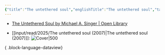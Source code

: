 ```yaml
---
{"title":"The untethered soul","englishTitle":"The untethered soul","tags":["mediaDB/book"],"authors":["[[Michael A. Singer]]"],"year":"2007","image":"https://covers.openlibrary.org/b/OLID/OL31949452M-L.jpg","categories":["[[Books]]"],"genres":null,"id":"/works/OL15845722W","isbn":"1452655162","isbn13":"9781452655161","length":null,"pages":"232","dataSource":"OpenLibraryAPI","related":["[[Samskara (Indian philosophy)]]"],"topics":null,"type":["book"],"url":"https://openlibrary.org/works/OL15845722W","rating":null,"onlineRating":4.25,"personalRating":0,"read":false,"via":null,"released":true,"last":"","dg-publish":true,"created":"2025-10-15 13:50:12","updated":"2025-10-15T13:50:54-04:00","cover":null,"permalink":"/input/read/2025/the-untethered-soul-2007/","dgPassFrontmatter":true,"noteIcon":"3"}
---
```



- [The Untethered Soul by Michael A. Singer | Open Library](https://openlibrary.org/books/OL28302234M/The_Untethered_Soul)

- [[input/read/2025/The untethered soul (2007)\|The untethered soul (2007)]]: ![Cover|500](https://covers.openlibrary.org/b/OLID/OL31949452M-L.jpg)

{ .block-language-dataview}